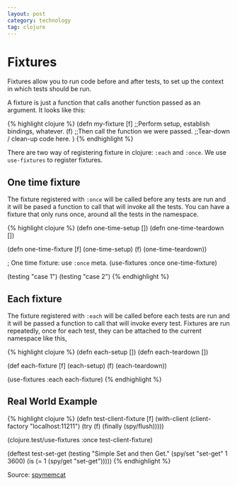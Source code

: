 ```yaml
---
layout: post
category: technology
tag: clojure
---
```


# Fixtures

Fixtures allow you to run code before and after tests, to set up
the context in which tests should be run.

A fixture is just a function that calls another function passed as
an argument.  It looks like this:

{% highlight clojure %}
(defn my-fixture [f]
  ;;Perform setup, establish bindings, whatever.
  (f)  ;;Then call the function we were passed.
  ;;Tear-down / clean-up code here.
 )
{% endhighlight %}

There are two way of registering fixture in clojure: `:each` and `:once`.
We use `use-fixtures` to register fixtures.

## One time fixture

The fixture registered with `:once` will be called before any tests
are run and it will be pased a function to call that will invoke all
the tests. You can have a fixture that only runs once, around all
the tests in the namespace.

{% highlight clojure %}
(defn one-time-setup [])
(defn one-time-teardown [])

(defn one-time-fixture
  [f]
  (one-time-setup)
  (f)
  (one-time-teardown))

; One time fixture: use `:once` meta.
(use-fixtures :once one-time-fixture)

(testing "case 1")
(testing "case 2")
{% endhighlight %}

## Each fixture

The fixture registered with `:each` will be called before each tests
are run and it will be passed a function to call that will invoke every
test. Fixtures are run repeatedly, once for each test, they can be
attached to the current namespace like this,

{% highlight clojure %}
(defn each-setup [])
(defn each-teardown [])

(def each-fixture
  [f]
  (each-setup)
  (f)
  (each-teardown))

(use-fixtures :each each-fixture)
{% endhighlight %}

## Real World Example

{% highlight clojure %}
(defn test-client-fixture
  [f]
  (with-client (client-factory "localhost:11211")
    (try
      (f)
      (finally (spy/flush)))))

(clojure.test/use-fixtures :once test-client-fixture)

(deftest test-set-get
  (testing "Simple Set and then Get."
     (spy/set "set-get" 1 3600)
     (is (= 1 (spy/get "set-get")))))
{% endhighlight %}

Source: [spymemcat](https://github.com/soasme/spymemcat/blob/master/test%2Fspymemcat%2Fcore_test.clj)
